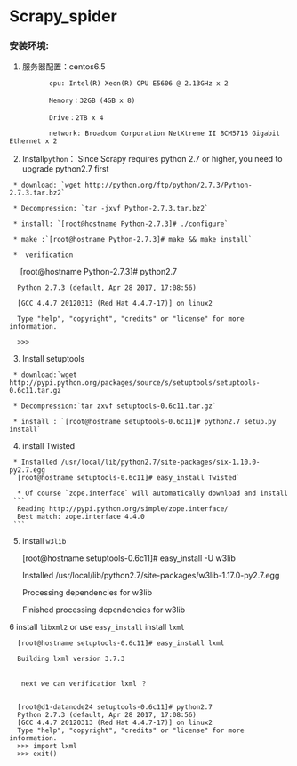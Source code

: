 # Scrapy_spider

### 安装环境:
 
 1. 服务器配置：centos6.5

```
          cpu: Intel(R) Xeon(R) CPU E5606 @ 2.13GHz x 2
          
          Memory：32GB (4GB x 8)
          
          Drive：2TB x 4
          
          network: Broadcom Corporation NetXtreme II BCM5716 Gigabit Ethernet x 2

 ```

  2.  Install`python`： Since Scrapy requires python 2.7 or higher, you need to upgrade python2.7 first
     
     
     * download: `wget http://python.org/ftp/python/2.7.3/Python-2.7.3.tar.bz2`
     
     * Decompression: `tar -jxvf Python-2.7.3.tar.bz2`
     
     * install: `[root@hostname Python-2.7.3]# ./configure`

     * make :`[root@hostname Python-2.7.3]# make && make install`
     
     *  verification
     
     

      
      [root@hostname Python-2.7.3]# python2.7
      
      Python 2.7.3 (default, Apr 28 2017, 17:08:56)
      
      [GCC 4.4.7 20120313 (Red Hat 4.4.7-17)] on linux2
      
      Type "help", "copyright", "credits" or "license" for more information.
      
      >>>
     
   3. Install setuptools
   
     * download:`wget http://pypi.python.org/packages/source/s/setuptools/setuptools-0.6c11.tar.gz`
     
     * Decompression:`tar zxvf setuptools-0.6c11.tar.gz`

     * install : `[root@hostname setuptools-0.6c11]# python2.7 setup.py install`

   4. install Twisted
   

     * Installed /usr/local/lib/python2.7/site-packages/six-1.10.0-py2.7.egg  
     `[root@hostname setuptools-0.6c11]# easy_install Twisted`

      * Of course `zope.interface` will automatically download and install
     ```
      Reading http://pypi.python.org/simple/zope.interface/
      Best match: zope.interface 4.4.0
     ```

   
   
   5.  install `w3lib`
       
       [root@hostname setuptools-0.6c11]# easy_install -U w3lib
       
      

       Installed /usr/local/lib/python2.7/site-packages/w3lib-1.17.0-py2.7.egg
       
       Processing dependencies for w3lib
       
       Finished processing dependencies for w3lib
      

       
    
   6 install `libxml2` or use `easy_install` install `lxml`
    
      [root@hostname setuptools-0.6c11]# easy_install lxml
      
      Building lxml version 3.7.3

  
       next we can verification lxml ？
       

      [root@d1-datanode24 setuptools-0.6c11]# python2.7
      Python 2.7.3 (default, Apr 28 2017, 17:08:56)
      [GCC 4.4.7 20120313 (Red Hat 4.4.7-17)] on linux2
      Type "help", "copyright", "credits" or "license" for more information.
      >>> import lxml
      >>> exit()




    




     

                                        
  
  
